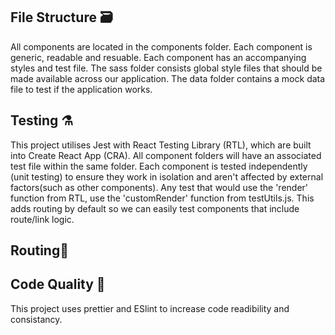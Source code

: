 
## File Structure 🗃
All components are located in the components folder. Each component is generic, readable and resuable. Each component has an accompanying styles and test file.
The sass folder consists global style files that should be made available across our application.
The data folder contains a mock data file to test if the application works.


## Testing ⚗️
This project utilises Jest with React Testing Library (RTL), which are built into Create React App (CRA).
All component folders will have an associated test file within the same folder. Each component is tested independently (unit testing) to ensure they work in isolation and aren't affected by external factors(such as other components).
Any test that would use the 'render' function from RTL, use the 'customRender' function from testUtils.js. This adds routing by default so we can easily test components that include route/link logic.


## Routing🚦


## Code Quality 🎨
This project uses prettier and ESlint to increase code readibility and consistancy.
